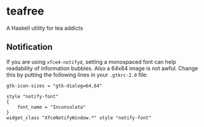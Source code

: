 teafree
=======

A Haskell utility for tea addicts

Notification
------------

If you are using `xfce4-notifyd`, setting a monospaced font can help readability
of information bubbles. Also a 64x64 image is not awful. Change this by putting
the following lines in your `.gtkrc-2.0` file:

    gtk-icon-sizes = "gtk-dialog=64,64"

    style "notify-font"
    {
        font_name = "Inconsolata"
    }
    widget_class "XfceNotifyWindow.*" style "notify-font"

